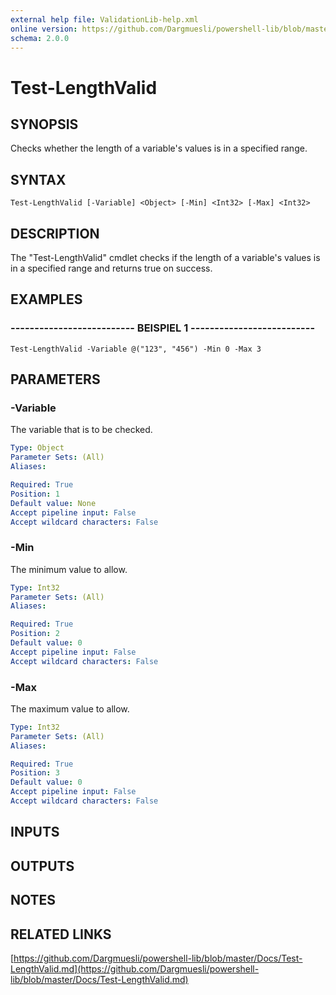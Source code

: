 ```yaml
---
external help file: ValidationLib-help.xml
online version: https://github.com/Dargmuesli/powershell-lib/blob/master/Docs/Test-LengthValid.md
schema: 2.0.0
---
```


# Test-LengthValid

## SYNOPSIS
Checks whether the length of a variable's values is in a specified range.

## SYNTAX

```
Test-LengthValid [-Variable] <Object> [-Min] <Int32> [-Max] <Int32>
```

## DESCRIPTION
The "Test-LengthValid" cmdlet checks if the length of a variable's values is in a specified range and returns true on success.

## EXAMPLES

### -------------------------- BEISPIEL 1 --------------------------
```
Test-LengthValid -Variable @("123", "456") -Min 0 -Max 3
```

## PARAMETERS

### -Variable
The variable that is to be checked.

```yaml
Type: Object
Parameter Sets: (All)
Aliases: 

Required: True
Position: 1
Default value: None
Accept pipeline input: False
Accept wildcard characters: False
```

### -Min
The minimum value to allow.

```yaml
Type: Int32
Parameter Sets: (All)
Aliases: 

Required: True
Position: 2
Default value: 0
Accept pipeline input: False
Accept wildcard characters: False
```

### -Max
The maximum value to allow.

```yaml
Type: Int32
Parameter Sets: (All)
Aliases: 

Required: True
Position: 3
Default value: 0
Accept pipeline input: False
Accept wildcard characters: False
```

## INPUTS

## OUTPUTS

## NOTES

## RELATED LINKS

[https://github.com/Dargmuesli/powershell-lib/blob/master/Docs/Test-LengthValid.md](https://github.com/Dargmuesli/powershell-lib/blob/master/Docs/Test-LengthValid.md)

